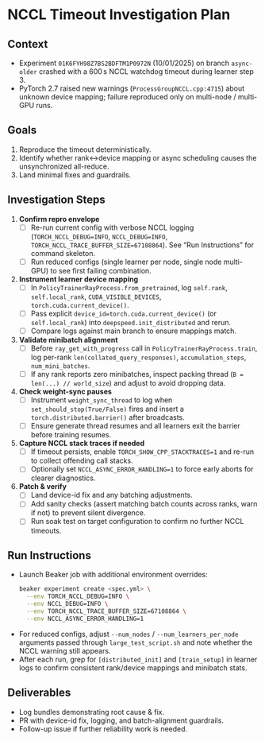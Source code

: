 # NCCL Timeout Investigation Plan

## Context
- Experiment `01K6FYH98Z7BS2BDFTM1P0972N` (10/01/2025) on branch `async-older` crashed with a 600 s NCCL watchdog timeout during learner step 3.
- PyTorch 2.7 raised new warnings (`ProcessGroupNCCL.cpp:4715`) about unknown device mapping; failure reproduced only on multi-node / multi-GPU runs.

## Goals
1. Reproduce the timeout deterministically.
2. Identify whether rank↔device mapping or async scheduling causes the unsynchronized all-reduce.
3. Land minimal fixes and guardrails.

## Investigation Steps
1. **Confirm repro envelope**
   - [ ] Re-run current config with verbose NCCL logging (`TORCH_NCCL_DEBUG=INFO`, `NCCL_DEBUG=INFO`, `TORCH_NCCL_TRACE_BUFFER_SIZE=67108864`). See “Run Instructions” for command skeleton.
   - [ ] Run reduced configs (single learner per node, single node multi-GPU) to see first failing combination.

2. **Instrument learner device mapping**
   - [ ] In `PolicyTrainerRayProcess.from_pretrained`, log `self.rank`, `self.local_rank`, `CUDA_VISIBLE_DEVICES`, `torch.cuda.current_device()`.
   - [ ] Pass explicit `device_id=torch.cuda.current_device()` (or `self.local_rank`) into `deepspeed.init_distributed` and rerun.
   - [ ] Compare logs against main branch to ensure mappings match.

3. **Validate minibatch alignment**
   - [ ] Before `ray_get_with_progress` call in `PolicyTrainerRayProcess.train`, log per-rank `len(collated_query_responses)`, `accumulation_steps`, `num_mini_batches`.
   - [ ] If any rank reports zero minibatches, inspect packing thread (`B = len(...) // world_size`) and adjust to avoid dropping data.

4. **Check weight-sync pauses**
   - [ ] Instrument `weight_sync_thread` to log when `set_should_stop(True/False)` fires and insert a `torch.distributed.barrier()` after broadcasts.
   - [ ] Ensure generate thread resumes and all learners exit the barrier before training resumes.

5. **Capture NCCL stack traces if needed**
   - [ ] If timeout persists, enable `TORCH_SHOW_CPP_STACKTRACES=1` and re-run to collect offending call stacks.
   - [ ] Optionally set `NCCL_ASYNC_ERROR_HANDLING=1` to force early aborts for clearer diagnostics.

6. **Patch & verify**
   - [ ] Land device-id fix and any batching adjustments.
   - [ ] Add sanity checks (assert matching batch counts across ranks, warn if not) to prevent silent divergence.
   - [ ] Run soak test on target configuration to confirm no further NCCL timeouts.

## Run Instructions
- Launch Beaker job with additional environment overrides:
  ```bash
  beaker experiment create <spec.yml> \
    --env TORCH_NCCL_DEBUG=INFO \
    --env NCCL_DEBUG=INFO \
    --env TORCH_NCCL_TRACE_BUFFER_SIZE=67108864 \
    --env NCCL_ASYNC_ERROR_HANDLING=1
  ```
- For reduced configs, adjust `--num_nodes` / `--num_learners_per_node` arguments passed through `large_test_script.sh` and note whether the NCCL warning still appears.
- After each run, grep for `[distributed_init]` and `[train_setup]` in learner logs to confirm consistent rank/device mappings and minibatch stats.

## Deliverables
- Log bundles demonstrating root cause & fix.
- PR with device-id fix, logging, and batch-alignment guardrails.
- Follow-up issue if further reliability work is needed.
